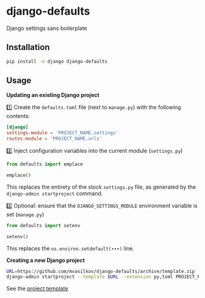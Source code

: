 django-defaults
===

Django settings sans boilerplate

Installation
---

```sh
pip install -U django django-defaults
```

Usage
---

**Updating an existing Django project**

1️⃣ Create the `defaults.toml` file (next to `manage.py`) with the following contents:

```toml
[django]
settings-module = 'PROJECT_NAME.settings'
routes-module = 'PROJECT_NAME.urls'
```

2️⃣ Inject configuration variables into the current module (`settings.py`)

```python
from defaults import emplace

emplace()
```

This replaces the entirety of the stock `settings.py` file, as generated by the `django-admin startproject` command.

3️⃣ Optional: ensure that the `DJANGO_SETTINGS_MODULE` environment variable is set (`manage.py`)

```python
from defaults import setenv

setenv()
```

This replaces the `os.environ.setdefault(∙∙∙)` line.

**Creating a new Django project**

```sh
URL=https://github.com/mvasilkov/django-defaults/archive/template.zip
django-admin startproject --template $URL --extension py,toml PROJECT_NAME
```

See the [project template][1]

[1]: https://github.com/mvasilkov/django-defaults/tree/template
